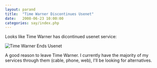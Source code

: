 ```yaml
---
layout: parand
title:  "Time Warner Discontinues Usenet"
date:   2008-06-23 10:00:00
categories: say/index.php
---
```

Looks like Time Warner has dicontinued usenet service:

![Time Warner Ends Usenet](http://parand.com/imgs/TimeWarnerUsenetEnd.gif)

A good reason to leave Time Warner. I currently have the majority of my services through them \(cable, phone, web\), I'll be looking for alternatives.
